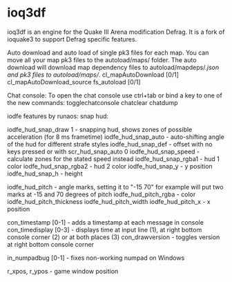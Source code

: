 ioq3df
======

ioq3df is an engine for the Quake III Arena modification Defrag. It is a fork of ioquake3 to support Defrag specific features.

Auto download and auto load of single pk3 files for each map. 
You can move all your map pk3 files to the autoload/maps/ folder. 
The auto download will download map dependency files to autoload/mapdeps/*.json and pk3 files to autoload/maps/*. 
cl_mapAutoDownload 		[0/1] 
cl_mapAutoDownload_source 
fs_autoload 			[0/1] 


Chat console: 
To open the chat console use ctrl+tab or bind a key to one of the new commands: 
togglechatconsole 
chatclear 
chatdump 


iodfe features by runaos: 
snap hud: 

iodfe_hud_snap_draw 1	- snapping hud, shows zones of possible acceleration (for 8 ms frametime) 
iodfe_hud_snap_auto	- auto-shifting angle of the hud for different strafe styles 
iodfe_hud_snap_def	- offset with no keys pressed or with scr_hud_snap_auto 0 
iodfe_hud_snap_speed	- calculate zones for the stated speed instead 
iodfe_hud_snap_rgba1	- hud 1 color 
iodfe_hud_snap_rgba2	- hud 2 color 
iodfe_hud_snap_y	- y position 
iodfe_hud_snap_h	- height 

iodfe_hud_pitch		- angle marks, setting it to "-15 70" for example will put two marks at -15 and 70 degrees of pitch 
iodfe_hud_pitch_rgba	- color 
iodfe_hud_pitch_thickness 
iodfe_hud_pitch_width 
iodfe_hud_pitch_x	- x position 

con_timestamp [0-1]	- adds a timestamp at each message in console 
con_timedisplay [0-3]	- displays time at input line (1), at right bottom console corner (2) or at both places (3) 
con_drawversion		- toggles version at right bottom console corner 

in_numpadbug [0-1] 	- fixes non-working numpad on Windows 

r_xpos, r_ypos		- game window position 
